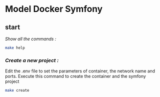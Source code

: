 # Model Docker Symfony

## start

*Show all the commands :*

```sh
make help
```

### *Create a new project :*

Edit the .env file to set the parameters of container, the network name and ports.
Execute this command to create the container and the symfony project

```sh
make create
```
